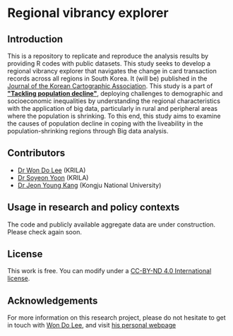 # Regional vibrancy explorer

## Introduction
This is a repository to replicate and reproduce the analysis results by providing R codes with public datasets. This study seeks to develop a regional vibrancy explorer that navigates the change in card transaction records across all regions in South Korea. It (will be) published in the [Journal of the Korean Cartographic Association](https://journal.cartography.or.kr/). This study is a part of [**"Tackling population decline"**](https://sites.google.com/view/wdlee/research/depopulation-area-response-centre), deploying challenges to demographic and socioeconomic inequalities by understanding the regional characteristics with the application of big data, particularly in rural and peripheral areas where the population is shrinking. To this end, this study aims to examine the causes of population decline in coping with the liveability in the population-shrinking regions through Big data analysis.

## Contributors
* [Dr Won Do Lee](https://sites.google.com/view/wdlee?pli=1) (KRILA)
* [Dr Soyeon Yoon](https://krila.re.kr/research/organization/143?department_idx=24&key=&keyword=&page=1) (KRILA)
* [Dr Jeon Young Kang](https://jeonyoungkanggeo.wixsite.com/geokang) (Kongju National University)

## Usage in research and policy contexts
The code and publicly available aggregate data are under construction. Please check again soon.

## License
This work is free. You can modify under a [CC-BY-ND 4.0 International license](https://creativecommons.org/licenses/by-nd/4.0/).

## Acknowledgements
For more information on this research project, please do not hesitate to get in touch with [Won Do Lee](mailto:wondo.lee@krila.re.kr), and visit [his personal webpage](https://sites.google.com/view/wdlee/research#h.lu48aw1oqr4t)
